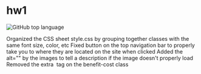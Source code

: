 # hw1
![GitHub top language](https://img.shields.io/github/languages/top/slothings/code-refactor)

Organized the CSS sheet style.css by grouping together classes with the same font size, color, etc
Fixed button on the top navigation bar to properly take you to where they are located on the site when clicked
Added the alt="" by the images to tell a description if the image doesn't properly load
Removed the extra <img> tag on the benefit-cost class